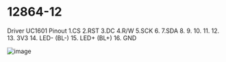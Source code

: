 # 12864-12
Driver UC1601
Pinout
1.CS
2.RST
3.DC
4.R/W
5.SCK
6.
7.SDA
8.
9.
10.
11.
12.
13. 3V3
14. LED- (BL-)
15. LED+ (BL+)
16. GND




![image](https://github.com/eddyElectronics/12864-12/assets/4636804/e65266f4-ac85-4166-8209-1d6b0f74e9af)

